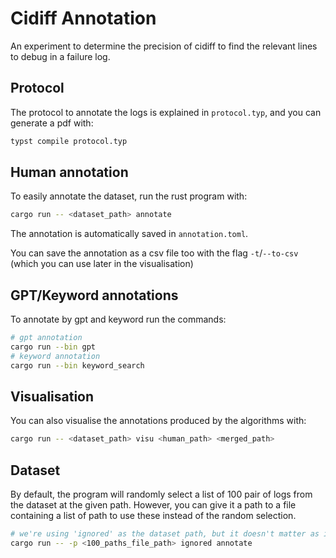 # Cidiff Annotation 

An experiment to determine the precision of cidiff to find the relevant lines to debug in a failure log.

## Protocol
The protocol to annotate the logs is explained in `protocol.typ`, and you can generate a pdf with:

```sh
typst compile protocol.typ
```

## Human annotation

To easily annotate the dataset, run the rust program with:

```sh
cargo run -- <dataset_path> annotate
```

The annotation is automatically saved in `annotation.toml`.

You can save the annotation as a csv file too with the flag `-t`/`--to-csv` (which you can use later in the visualisation)

## GPT/Keyword annotations

To annotate by gpt and keyword run the commands:
```sh
# gpt annotation
cargo run --bin gpt
# keyword annotation
cargo run --bin keyword_search
```

## Visualisation

You can also visualise the annotations produced by the algorithms with:

```sh
cargo run -- <dataset_path> visu <human_path> <merged_path>
```

## Dataset

By default, the program will randomly select a list of 100 pair of logs from the dataset at the given path.
However, you can give it a path to a file containing a list of path to use these instead of the random selection.

```sh
# we're using 'ignored' as the dataset path, but it doesn't matter as it will not be used when '-p' is used
cargo run -- -p <100_paths_file_path> ignored annotate
```
